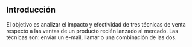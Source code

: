 ## Introducción
El objetivo es analizar el impacto y efectividad de tres técnicas de venta respecto a las ventas de un producto recién lanzado al mercado. Las técnicas son: enviar un e-mail, llamar o una combinación de las dos. 
